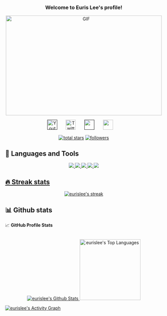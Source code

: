 <h3 align="center">
  Welcome to Euris Lee's profile!
</h3>

<p align="center">
<img align="center" alt="GIF" src="https://imgur.com/vC9nXzZ.gif?raw=true" width="500" height="320" />
</p>

<!-- Social icons section -->
<p align="center">
  <a href=""><img width="32px" alt="Youtube" title="Youtube" src="https://img.icons8.com/doodle/48/000000/youtube--v2.png"/></a>
  &#8287;&#8287;&#8287;&#8287;&#8287;
  <a href="https://twitter.com/eurislee"><img width="32px" alt="Twitter" title="Twitter" src="https://img.icons8.com/doodle/48/000000/twitter--v2.png"/></a>
  &#8287;&#8287;&#8287;&#8287;&#8287;
  <a href="" alt="Dev Pro Tips Discussion & Support Server"><img width="32px" src="https://img.icons8.com/doodle/48/000000/discord--v2.png"/></a>
  &#8287;&#8287;&#8287;&#8287;&#8287;
  <a href="mailto:eurislee@gmail.com" alt=""><img width="32px" src="https://img.icons8.com/doodle/48/000000/gmail-new.png"/></a>
  &#8287;&#8287;&#8287;&#8287;&#8287;
</p>

<!-- Social badges section -->
<p align="center">
  <a href="https://github.com/eurislee?tab=repositories&sort=stargazers">
    <img alt="total stars" title="Total stars on GitHub" src="https://custom-icon-badges.herokuapp.com/badge/dynamic/json?logo=star&color=55960c&labelColor=488207&label=Stars&style=for-the-badge&query=%24.stars&url=https://api.github-star-counter.workers.dev/user/eurislee"/></a>
  <a href="https://github.com/eurislee?tab=followers">
    <img alt="followers" title="Follow me on Github" src="https://custom-icon-badges.herokuapp.com/github/followers/eurislee?color=236ad3&labelColor=1155ba&style=for-the-badge&logo=person-add&label=Follow&logoColor=white"/></a>
</p>

## 🚀 Languages and Tools
<p align="center">
    <a href = "https://www.markdownguide.org/basic-syntax/"><img src ="https://img.shields.io/badge/C%2B%2B-00599C?style=for-the-badge&logo=c%2B%2B&logoColor=white">
    <a href = "https://www.markdownguide.org/basic-syntax/"><img src ="https://img.shields.io/badge/C-ED8B00?style=for-the-badge&logo=c&logoColor=white">
    <a href = "https://www.markdownguide.org/basic-syntax/"><img src ="https://img.shields.io/badge/PostgreSQL-00000F?style=for-the-badge&logo=postgresql&logoColor=white">
    <a href = "https://www.markdownguide.org/basic-syntax/"><img src ="https://img.shields.io/badge/Git-F05032?style=for-the-badge&logo=git&logoColor=white">
    <a href = "https://www.markdownguide.org/basic-syntax/"><img src ="https://img.shields.io/badge/Markdown-000000?style=for-the-badge&logo=markdown&logoColor=white">
</p>

## 🔥 Streak stats

<!-- GitHub Readme Streak Stats - https://github.com/eurislee/github-readme-streak-stats -->
<p align="center">
  <a href="https://github.com/eurislee/github-readme-streak-stats">
    <img title="🔥 Get streak stats for your profile at git.io/streak-stats" alt="eurislee's streak" src="https://github-readme-streak-stats.herokuapp.com/?user=eurislee&theme=monokai-metallian&hide_border=true"/>
  </a>
</p>

## 📊 Github stats

<!-- https://github.com/anuraghazra/github-readme-stats -->
<summary>
    <g-emoji class="g-emoji" alias="chart_with_upwards_trend" fallback-src="https://github.githubassets.com/images/icons/emoji/unicode/1f4c8.png">📈</g-emoji>
    <strong>GitHub Profile Stats</strong>
</summary>

<br/>

<p align="center">
    <a href="https://github.com/anuraghazra/github-readme-stats">
        <img alt="eurislee's Github Stats" src="https://github-readme-stats.vercel.app/api/?username=eurislee&show_icons=true&count_private=true&theme=react&hide_border=true&bg_color=1F222E&title_color=F85D7F&icon_color=F8D866"/>
    </a>
    <a href="https://github.com/anuraghazra/github-readme-stats">
        <img alt="eurislee's Top Languages" src="https://github-readme-stats.vercel.app/api/top-langs/?username=eurislee&langs_count=8&layout=compact&theme=react&hide_border=true&bg_color=1F222E&title_color=F85D7F&icon_color=F8D866&hide=Jupyter%20Notebook" height="195px"/>
    </a>
</p>
<!-- https://github.com/ashutosh00710/github-readme-activity-graph -->
<a href="https://github.com/ashutosh00710/github-readme-activity-graph"><img alt="eurislee's Activity Graph" src="https://activity-graph.herokuapp.com/graph?username=eurislee&bg_color=1F222E&color=F8D866&line=F85D7F&point=FFFFFF&hide_border=true" /></a>
